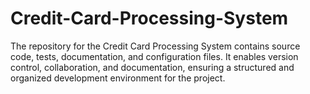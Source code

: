 # Credit-Card-Processing-System
The repository for the Credit Card Processing System contains source code, tests, documentation, and configuration files. It enables version control, collaboration, and documentation, ensuring a structured and organized development environment for the project.
